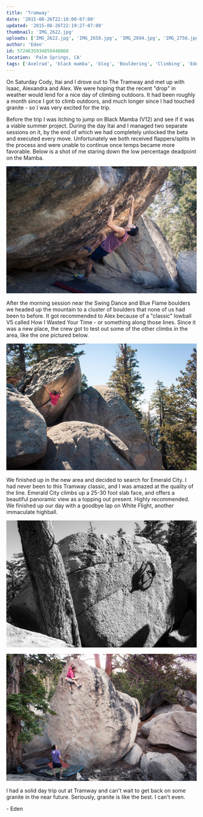 ```yaml
---
title: 'Tramway'
date: '2015-08-26T22:18:00-07:00'
updated: '2015-08-26T22:19:27-07:00'
thumbnail: 'IMG_2622.jpg'
uploads: ['IMG_2622.jpg', 'IMG_2658.jpg', 'IMG_2694.jpg', 'IMG_2756.jpg']
author: 'Eden'
id: 5724635934859448860
location: 'Palm Springs, CA'
tags: ['Axelrad', 'black mamba', 'blog', 'Bouldering', 'Climbing', 'Eden', 'emerald city', 'Five Ten', 'granite', 'Itai', 'Tramway']
---
```


On Saturday Cody, Itai and I drove out to The Tramway and met up with Isaac, Alexandra and Alex. We were hoping that the recent "drop" in weather would lend for a nice day of climbing outdoors. It had been roughly a month since I got to climb outdoors, and much longer since I had touched granite - so I was very excited for the trip.

Before the trip I was itching to jump on Black Mamba (V12) and see if it was a viable summer project. During the day Itai and I managed two separate sessions on it, by the end of which we had completely unlocked the beta and executed every move. Unfortunately we both received flappers/splits in the process and were unable to continue once temps became more favorable. Below is a shot of me staring down the low percentage deadpoint on the Mamba.

![The deadpoint move on Black Mamba (V12)](uploads/IMG_2622.jpg)

After the morning session near the Swing Dance and Blue Flame boulders we headed up the mountain to a cluster of boulders that none of us had been to before. It got recommended to Alex because of a "classic" lowball V5 called How I Wasted Your Time \- or something along those lines. Since it was a new place, the crew got to test out some of the other climbs in the area, like the one pictured below.

![Cody cruising up a V4 with a nice view](uploads/IMG_2658.jpg)

We finished up in the new area and decided to search for Emerald City. I had never been to this Tramway classic, and I was amazed at the quality of the line. Emerald City climbs up a 25-30 foot slab face, and offers a beautiful panoramic view as a topping out present. Highly recommended.
We finished up our day with a goodbye lap on White Flight, another immaculate highball.

![Itai working his way up a V5 just to the right of Emerald City](uploads/IMG_2694.jpg)

![Cody on the last move of White Flight (V3)](uploads/IMG_2756.jpg)

I had a solid day trip out at Tramway and can't wait to get back on some granite in the near future. Seriously, granite is like the best. I can't even.

\- Eden
